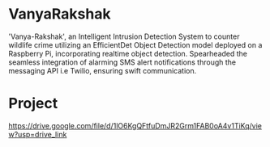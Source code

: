 # VanyaRakshak
'Vanya-Rakshak', an Intelligent Intrusion Detection System to counter wildlife crime utilizing an EfficientDet Object Detection model deployed on a Raspberry Pi, incorporating realtime object detection. Spearheaded the seamless integration of alarming SMS alert notifications through the messaging API i.e Twilio, ensuring swift communication.

# Project
https://drive.google.com/file/d/1lO6KgQFtfuDmJR2Grm1FAB0oA4v1TiKq/view?usp=drive_link



